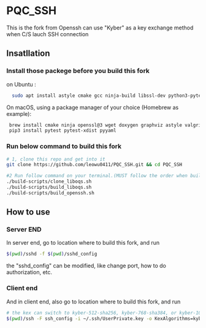 # PQC_SSH
This is the fork from Openssh can use "Kyber" as a key exchange method when C/S lauch SSH connection

## Insatllation
### Install those packege before you build this fork
on Ubuntu :
```bash
  sudo apt install astyle cmake gcc ninja-build libssl-dev python3-pytest python3-pytest-xdist unzip xsltproc doxygen graphviz python3-yaml valgrind
```
On macOS, using a package manager of your choice (Homebrew as example):
```bash
 brew install cmake ninja openssl@3 wget doxygen graphviz astyle valgrind
 pip3 install pytest pytest-xdist pyyaml
```
### Run below command to build this fork
```bash
# 1, clone this repo and get into it
git clone https://github.com/leowu0411/PQC_SSH.git && cd PQC_SSH
```

```bash
#2 Run follow command on your terminal.(MUST follow the order when building this fork)
./build-scripts/clone_liboqs.sh
./build-scripts/build_liboqs.sh
./build-scripts/build_openssh.sh
```

## How to use
### Server END
In server end, go to location where to build this fork, and run

```bash
$(pwd)/sshd -f $(pwd)/sshd_config
```
the "sshd_config" can be modified, like change port, how to do authorization, etc.

### Client end
And in client end, also go to location where to build this fork, and run
```bash
# the kex can switch to kyber-512-sha256, kyber-768-sha384, or kyber-1024-sha512
$(pwd)/ssh -F ssh_config -i ~/.ssh/UserPrivate.key -o KexAlgorithms=kyber-512-sha-256 -v username@server-ip
```

